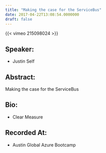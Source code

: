 ```yaml
---
title: "Making the case for the ServiceBus"
date: 2017-04-22T13:08:54.0000000
draft: false
---
```


{{< vimeo 215098024 >}}

## Speaker:

 - Justin Self

## Abstract:

<p>Making the case for the ServiceBus</p>

## Bio:

 - <p>Clear Measure</p>

## Recorded At:

 - Austin Global Azure Bootcamp

